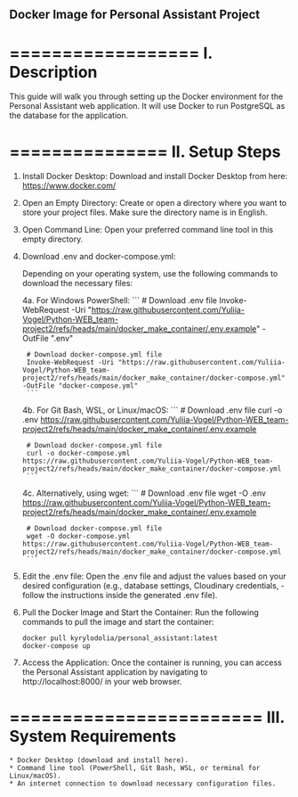 Docker Image for Personal Assistant Project
-------------------------------------------
==================
I. Description
==================
This guide will walk you through setting up the Docker environment for the Personal Assistant web application. 
It will use Docker to run PostgreSQL as the database for the application.

===============
II. Setup Steps
===============
1) Install Docker Desktop: Download and install Docker Desktop from here: https://www.docker.com/ 

2) Open an Empty Directory: Create or open a directory where you want to store your project files. Make sure the directory name is in English.

3) Open Command Line: Open your preferred command line tool in this empty directory.

4) Download .env and docker-compose.yml:

    Depending on your operating system, use the following commands to download the necessary files:

    4a. For Windows PowerShell:
        ```
        # Download .env file
        Invoke-WebRequest -Uri "https://raw.githubusercontent.com/Yuliia-Vogel/Python-WEB_team-project2/refs/heads/main/docker_make_container/.env.example" -OutFile ".env"

        # Download docker-compose.yml file
        Invoke-WebRequest -Uri "https://raw.githubusercontent.com/Yuliia-Vogel/Python-WEB_team-project2/refs/heads/main/docker_make_container/docker-compose.yml" -OutFile "docker-compose.yml"
        ```
    4b. For Git Bash, WSL, or Linux/macOS:
        ```
        # Download .env file
        curl -o .env https://raw.githubusercontent.com/Yuliia-Vogel/Python-WEB_team-project2/refs/heads/main/docker_make_container/.env.example

        # Download docker-compose.yml file
        curl -o docker-compose.yml https://raw.githubusercontent.com/Yuliia-Vogel/Python-WEB_team-project2/refs/heads/main/docker_make_container/docker-compose.yml
        ```
    4c. Alternatively, using wget:
        ```
        # Download .env file
        wget -O .env https://raw.githubusercontent.com/Yuliia-Vogel/Python-WEB_team-project2/refs/heads/main/docker_make_container/.env.example

        # Download docker-compose.yml file
        wget -O docker-compose.yml https://raw.githubusercontent.com/Yuliia-Vogel/Python-WEB_team-project2/refs/heads/main/docker_make_container/docker-compose.yml
        ```
5) Edit the .env file: Open the .env file and adjust the values based on your desired configuration (e.g., database settings, Cloudinary credentials, - follow the instructions inside the generated .env file).

6) Pull the Docker Image and Start the Container: Run the following commands to pull the image and start the container:
    ```
    docker pull kyrylodolia/personal_assistant:latest
    docker-compose up
    ```
7) Access the Application: Once the container is running, you can access the Personal Assistant application by navigating to http://localhost:8000/ in your web browser.

========================
III. System Requirements
========================
    * Docker Desktop (download and install here).
    * Command line tool (PowerShell, Git Bash, WSL, or terminal for Linux/macOS).
    * An internet connection to download necessary configuration files.